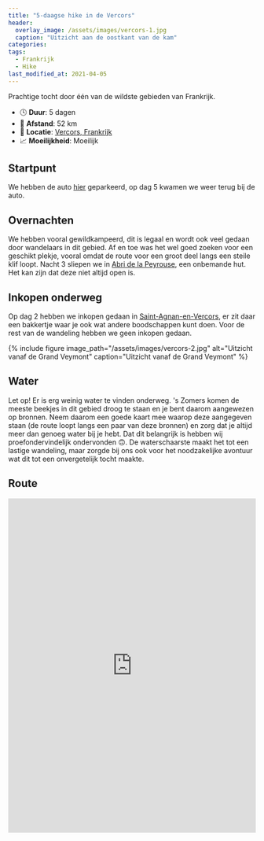 ```yaml
---
title: "5-daagse hike in de Vercors"
header:
  overlay_image: /assets/images/vercors-1.jpg
  caption: "Uitzicht aan de oostkant van de kam"
categories:
tags:
  - Frankrijk
  - Hike
last_modified_at: 2021-04-05
---
```

Prachtige tocht door één van de wildste gebieden van Frankrijk.

* 🕓 **Duur**: 5 dagen
* 📏 **Afstand**: 52 km
* 📍 **Locatie**: [Vercors, Frankrijk](https://goo.gl/maps/YXoj7vuAhgwBd2p99)
* 📈 **Moeilijkheid**: Moeilijk

## Startpunt
We hebben de auto [hier](https://goo.gl/maps/jTMgzk45qWfhDa938) geparkeerd, op dag 5 kwamen we weer terug bij de auto.

## Overnachten
We hebben vooral gewildkampeerd, dit is legaal en wordt ook veel gedaan door wandelaars in dit gebied.
Af en toe was het wel goed zoeken voor een geschikt plekje, vooral omdat de route voor een groot deel langs een steile klif loopt.
Nacht 3 sliepen we in [Abri de la Peyrouse](https://goo.gl/maps/VfmiVqB5gF4JmRKk7), een onbemande hut.
Het kan zijn dat deze niet altijd open is.

## Inkopen onderweg
Op dag 2 hebben we inkopen gedaan in [Saint-Agnan-en-Vercors](https://goo.gl/maps/fj6LgDN9bgDdjJxg7),
er zit daar een bakkertje waar je ook wat andere boodschappen kunt doen.
Voor de rest van de wandeling hebben we geen inkopen gedaan.

{% include figure image_path="/assets/images/vercors-2.jpg" alt="Uitzicht vanaf de Grand Veymont" caption="Uitzicht vanaf de Grand Veymont" %}

## Water
Let op! Er is erg weinig water te vinden onderweg. 's Zomers komen de meeste beekjes in dit gebied droog te staan en je bent daarom aangewezen op bronnen.
Neem daarom een goede kaart mee waarop deze aangegeven staan (de route loopt langs een paar van deze bronnen) en zorg dat je altijd meer dan genoeg water bij je hebt. Dat dit belangrijk is hebben wij proefondervindelijk ondervonden 🙃. De waterschaarste maakt het tot een lastige wandeling, maar zorgde bij ons ook voor het noodzakelijke avontuur wat dit tot een onvergetelijk tocht maakte.

## Route
<iframe src="https://www.komoot.com/tour/208959169/embed?profile=1" width="100%" height="680" frameborder="0" scrolling="no"></iframe>
